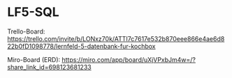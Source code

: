 # LF5-SQL

Trello-Board: https://trello.com/invite/b/LONxz70k/ATTI7c7617e532b870eee866e4ae6d822b0fD1098778/lernfeld-5-datenbank-fur-kochbox

Miro-Board (ERD): https://miro.com/app/board/uXjVPxbJm4w=/?share_link_id=698123681233
